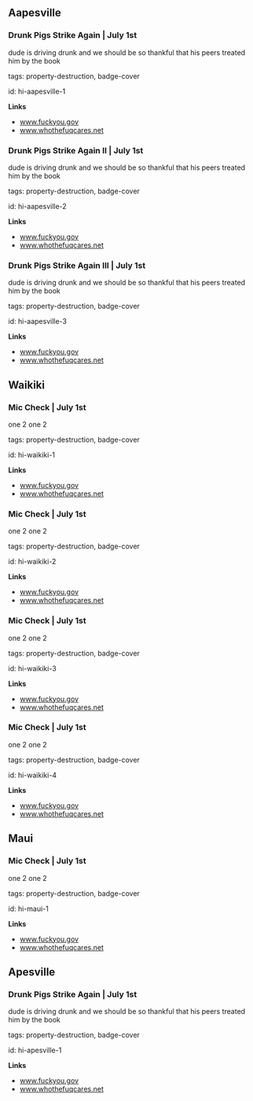 ## Aapesville

### Drunk Pigs Strike Again | July 1st

dude is driving drunk and we should be so thankful that his peers treated him by the book

tags: property-destruction, badge-cover

id: hi-aapesville-1

**Links**

* www.fuckyou.gov
* www.whothefuqcares.net


### Drunk Pigs Strike Again II | July 1st

dude is driving drunk and we should be so thankful that his peers treated him by the book

tags: property-destruction, badge-cover

id: hi-aapesville-2

**Links**

* www.fuckyou.gov
* www.whothefuqcares.net


### Drunk Pigs Strike Again III | July 1st

dude is driving drunk and we should be so thankful that his peers treated him by the book

tags: property-destruction, badge-cover

id: hi-aapesville-3

**Links**

* www.fuckyou.gov
* www.whothefuqcares.net


## Waikiki

### Mic Check | July 1st

one 2 one 2

tags: property-destruction, badge-cover

id: hi-waikiki-1

**Links**

* www.fuckyou.gov
* www.whothefuqcares.net


### Mic Check | July 1st

one 2 one 2

tags: property-destruction, badge-cover

id: hi-waikiki-2

**Links**

* www.fuckyou.gov
* www.whothefuqcares.net


### Mic Check | July 1st

one 2 one 2

tags: property-destruction, badge-cover

id: hi-waikiki-3

**Links**

* www.fuckyou.gov
* www.whothefuqcares.net


### Mic Check | July 1st

one 2 one 2

tags: property-destruction, badge-cover

id: hi-waikiki-4

**Links**

* www.fuckyou.gov
* www.whothefuqcares.net


## Maui

### Mic Check | July 1st

one 2 one 2

tags: property-destruction, badge-cover

id: hi-maui-1

**Links**

* www.fuckyou.gov
* www.whothefuqcares.net


## Apesville

### Drunk Pigs Strike Again | July 1st

dude is driving drunk and we should be so thankful that his peers treated him by the book

tags: property-destruction, badge-cover

id: hi-apesville-1

**Links**

* www.fuckyou.gov
* www.whothefuqcares.net


